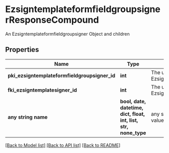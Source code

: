 # EzsigntemplateformfieldgroupsignerResponseCompound

An Ezsigntemplateformfieldgroupsigner Object and children

## Properties
Name | Type | Description | Notes
------------ | ------------- | ------------- | -------------
**pki_ezsigntemplateformfieldgroupsigner_id** | **int** | The unique ID of the Ezsigntemplateformfieldgroupsigner | 
**fki_ezsigntemplatesigner_id** | **int** | The unique ID of the Ezsigntemplatesigner | 
**any string name** | **bool, date, datetime, dict, float, int, list, str, none_type** | any string name can be used but the value must be the correct type | [optional]

[[Back to Model list]](../README.md#documentation-for-models) [[Back to API list]](../README.md#documentation-for-api-endpoints) [[Back to README]](../README.md)


